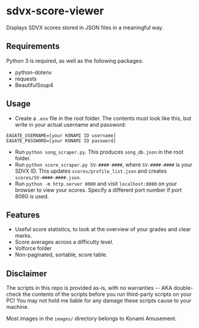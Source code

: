 # sdvx-score-viewer
Displays SDVX scores stored in JSON files in a meaningful way.

## Requirements
Python 3 is required, as well as the following packages:
- python-dotenv
- requests
- BeautifulSoup4

## Usage
- Create a `.env` file in the root folder. The contents must look like this, but write in your actual username and password:
```
EAGATE_USERNAME=[your KONAMI ID username]
EAGATE_PASSWORD=[your KONAMI ID password]
```
- Run `python song_scraper.py`. This produces `song_db.json` in the root folder.
- Run `python score_scraper.py SV-####-####`, where `SV-####-####` is your SDVX ID. This updates `scores/profile_list.json` and creates `scores/SV-####-####.json`.
- Run `python -m http.server 8080` and visit `localhost:8080` on your browser to view your scores. Specify a different port number if port 8080 is used.

## Features
- Useful score statistics, to look at the overview of your grades and clear marks.
- Score averages across a difficulty level.
- Volforce folder
- Non-paginated, sortable, score table.

## Disclaimer
The scripts in this repo is provided as-is, with no warranties -- AKA double-check the contents of the scripts before you run third-party scripts on your PC! You may not hold me liable for any damage these scripts cause to your machine.

Most images in the `images/` directory belongs to Konami Amusement.
